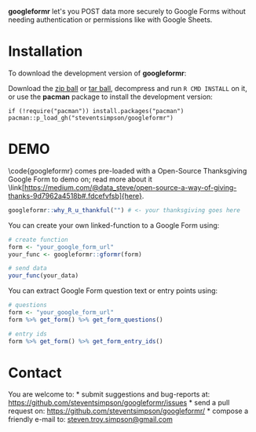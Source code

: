 
**googleformr** let's you POST data more securely to Google Forms without needing authentication or permissions like with Google Sheets.

Installation
============

To download the development version of **googleformr**:

Download the [zip
ball](https://github.com/steventsimpson/googleformr/zipball/master) or
[tar
ball](https://github.com/steventsimpson/googleformr/tarball/master),
decompress and run `R CMD INSTALL` on it, or use the **pacman** package
to install the development version:

    if (!require("pacman")) install.packages("pacman")
    pacman::p_load_gh("steventsimpson/googleformr")

DEMO
=======

\code{googleformr} comes pre-loaded with a Open-Source Thanksgiving Google Form to demo on; read more about it \link[https://medium.com/@data_steve/open-source-a-way-of-giving-thanks-9d7962a4518b#.fdcefvfsb]{here}. 

```r
googleformr::why_R_u_thankful("") # <- your thanksgiving goes here
```

You can create your own linked-function to a Google Form using: 

```r
# create function
form <- "your_google_form_url"
your_func <- googleformr::gformr(form)

# send data
your_func(your_data)
```

You can extract Google Form question text or entry points using:

```r
# questions
form <- "your_google_form_url"
form %>% get_form() %>% get_form_questions()

# entry ids
form %>% get_form() %>% get_form_entry_ids()
```

Contact
=======

You are welcome to: \* submit suggestions and bug-reports at:
<https://github.com/steventsimpson/googleformr/issues> \* send a pull
request on: <https://github.com/steventsimpson/googleformr/> \* compose
a friendly e-mail to: <steven.troy.simpson@gmail.com>
